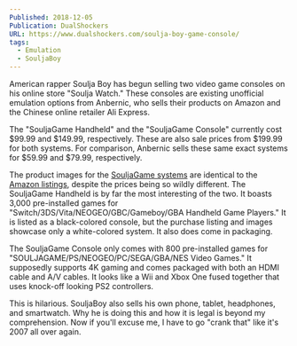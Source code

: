 ```yaml
---
Published: 2018-12-05
Publication: DualShockers
URL: https://www.dualshockers.com/soulja-boy-game-console/
tags:
  - Emulation
  - SouljaBoy
---
```

American rapper Soulja Boy has begun selling two video game consoles on his online store "Soulja Watch." These consoles are existing unofficial emulation options from Anbernic, who sells their products on Amazon and the Chinese online retailer Ali Express.

The "SouljaGame Handheld" and the "SouljaGame Console" currently cost $99.99 and $149.99, respectively. These are also sale prices from $199.99 for both systems. For comparison, Anbernic sells these same exact systems for $59.99 and $79.99, respectively.

The product images for the [SouljaGame systems](https://souljawatch.com/products/souljagame-handheld) are identical to the [Amazon listings](https://www.amazon.com/Handheld-Portable-Birthday-Presents-Children/dp/B07F16J7D4/?ie=UTF8&tag=ds-v2-21g9lu1-20&ascsubtag=UUdsUeUpU25579&asc_refurl=https://www.dualshockers.com/soulja-boy-game-console/&asc_campaign=Short-Term), despite the prices being so wildly different. The SouljaGame Handheld is by far the most interesting of the two. It boasts 3,000 pre-installed games for "Switch/3DS/Vita/NEOGEO/GBC/Gameboy/GBA Handheld Game Players." It is listed as a black-colored console, but the purchase listing and images showcase only a white-colored system. It also does come in packaging.

The SouljaGame Console only comes with 800 pre-installed games for "SOULJAGAME/PS/NEOGEO/PC/SEGA/GBA/NES Video Games." It supposedly supports 4K gaming and comes packaged with both an HDMI cable and A/V cables. It looks like a Wii and Xbox One fused together that uses knock-off looking PS2 controllers.

This is hilarious. SouljaBoy also sells his own phone, tablet, headphones, and smartwatch. Why he is doing this and how it is legal is beyond my comprehension. Now if you'll excuse me, I have to go "crank that" like it's 2007 all over again.